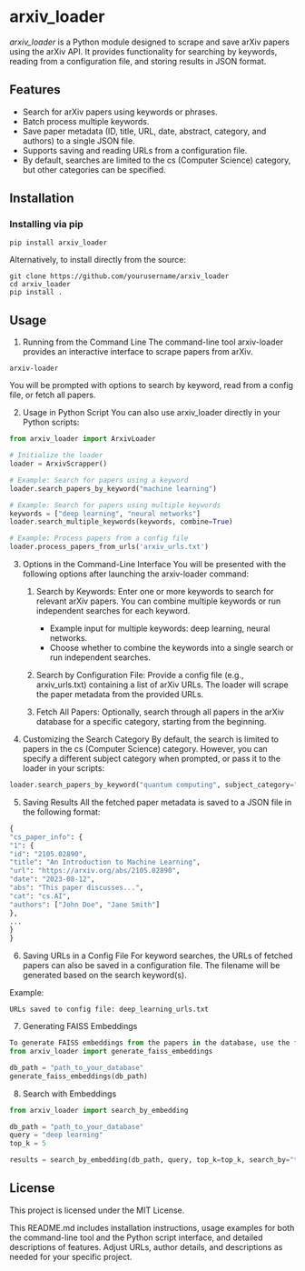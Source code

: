 # arxiv_loader
*arxiv_loader* is a Python module designed to scrape and save arXiv papers using the arXiv API. It provides functionality for searching by keywords, reading from a configuration file, and storing results in JSON format.

## Features
- Search for arXiv papers using keywords or phrases.
- Batch process multiple keywords.
- Save paper metadata (ID, title, URL, date, abstract, category, and authors) to a single JSON file.
- Supports saving and reading URLs from a configuration file.
- By default, searches are limited to the cs (Computer Science) category, but other categories can be specified.
## Installation
### Installing via pip

```shell
pip install arxiv_loader
```
Alternatively, to install directly from the source:


```shell
git clone https://github.com/yourusername/arxiv_loader
cd arxiv_loader
pip install .
```
## Usage
1. Running from the Command Line
   The command-line tool arxiv-loader provides an interactive interface to scrape papers from arXiv.

```shell
arxiv-loader
```
You will be prompted with options to search by keyword, read from a config file, or fetch all papers.

2. Usage in Python Script
   You can also use arxiv_loader directly in your Python scripts:

```python
from arxiv_loader import ArxivLoader

# Initialize the loader
loader = ArxivScrapper()

# Example: Search for papers using a keyword
loader.search_papers_by_keyword("machine learning")

# Example: Search for papers using multiple keywords
keywords = ["deep learning", "neural networks"]
loader.search_multiple_keywords(keywords, combine=True)

# Example: Process papers from a config file
loader.process_papers_from_urls('arxiv_urls.txt')
```
3. Options in the Command-Line Interface
   You will be presented with the following options after launching the arxiv-loader command:

   1. Search by Keywords: Enter one or more keywords to search for relevant arXiv papers. You can combine multiple keywords or run independent searches for each keyword.

        - Example input for multiple keywords: deep learning, neural networks.
        - Choose whether to combine the keywords into a single search or run independent searches. 
   2. Search by Configuration File: Provide a config file (e.g., arxiv_urls.txt) containing a list of arXiv URLs. The loader will scrape the paper metadata from the provided URLs.

   3. Fetch All Papers: Optionally, search through all papers in the arXiv database for a specific category, starting from the beginning.

4. Customizing the Search Category
   By default, the search is limited to papers in the cs (Computer Science) category. However, you can specify a different subject category when prompted, or pass it to the loader in your scripts:


```python
loader.search_papers_by_keyword("quantum computing", subject_category="physics")
```
5. Saving Results
   All the fetched paper metadata is saved to a JSON file in the following format:

```python
{
"cs_paper_info": {
"1": {
"id": "2105.02890",
"title": "An Introduction to Machine Learning",
"url": "https://arxiv.org/abs/2105.02890",
"date": "2023-08-12",
"abs": "This paper discusses...",
"cat": "cs.AI",
"authors": ["John Doe", "Jane Smith"]
},
...
}
}
```
6. Saving URLs in a Config File
   For keyword searches, the URLs of fetched papers can also be saved in a configuration file. The filename will be generated based on the search keyword(s).

Example:


```Enter a keyword: deep learning
URLs saved to config file: deep_learning_urls.txt
```

7. Generating FAISS Embeddings

```python
To generate FAISS embeddings from the papers in the database, use the following function in your script:
from arxiv_loader import generate_faiss_embeddings

db_path = "path_to_your_database"
generate_faiss_embeddings(db_path)
```

8. Search with Embeddings

```python
from arxiv_loader import search_by_embedding

db_path = "path_to_your_database"
query = "deep learning"
top_k = 5

results = search_by_embedding(db_path, query, top_k=top_k, search_by="title")

```


## License
This project is licensed under the MIT License.

This README.md includes installation instructions, usage examples for both the command-line tool and the Python script interface, and detailed descriptions of features. Adjust URLs, author details, and descriptions as needed for your specific project.










